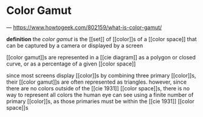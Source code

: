 # Color Gamut

&mdash; <https://www.howtogeek.com/802159/what-is-color-gamut/>

**definition** the _color gamut_ is the [[set]] of [[color]]s of a [[color space]] that can be captured by a camera or displayed by a screen

[[color gamut]]s are represented in a [[cie diagram]] as a polygon or closed curve, or as a percentage of a given [[color space]]

since most screens display [[color]]s by combining three primary [[color]]s, their [[color gamut]]s are often represented as triangles. however, since there are no colors outside of the [[cie 1931]] [[color space]]s, there is no way to represent all colors the human eye can see using a finite number of primary [[color]]s, as those primaries must be within the [[cie 1931]] [[color space]]s
